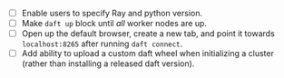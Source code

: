 - [ ] Enable users to specify Ray and python version.
- [ ] Make `daft up` block until *all* worker nodes are up.
- [ ] Open up the default browser, create a new tab, and point it towards `localhost:8265` after running `daft connect`.
- [ ] Add ability to upload a custom daft wheel when initializing a cluster (rather than installing a released daft version).
